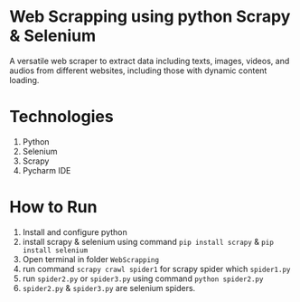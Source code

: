 # Web Scrapping using python Scrapy & Selenium
A versatile web scraper to extract data including texts, images, videos, and audios from different websites, including those with dynamic content loading.
# Technologies
1. Python
2. Selenium
3. Scrapy
4. Pycharm IDE
# How to Run
1. Install and configure python
2. install scrapy & selenium using command `pip install scrapy` & `pip install selenium`
3. Open terminal in folder `WebScrapping`
4. run command `scrapy crawl spider1` for scrapy spider which `spider1.py`
5. run `spider2.py` or `spider3.py` using command `python spider2.py`
6. `spider2.py` & `spider3.py` are selenium spiders.
